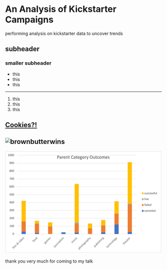 # An Analysis of Kickstarter Campaigns 
performing analysis on kickstarter data to uncover trends 
## subheader
### smaller subheader
- this
- this
- this
---
1. this
2. this
3. this

[Cookies?!](https://www.halfbakedharvest.com/brown-butter-malted-chocolate-chunk-cookies/)
---
![brownbutterwins](https://i.imgur.com/dUqy1Jt.jpg) 
---
![Parent_Category_Outcomes](https://github.com/cfusco77/kickstarter-analysis/blob/main/Parent%20Category%20Putcomes.png) 

thank you very much for coming to my talk 
